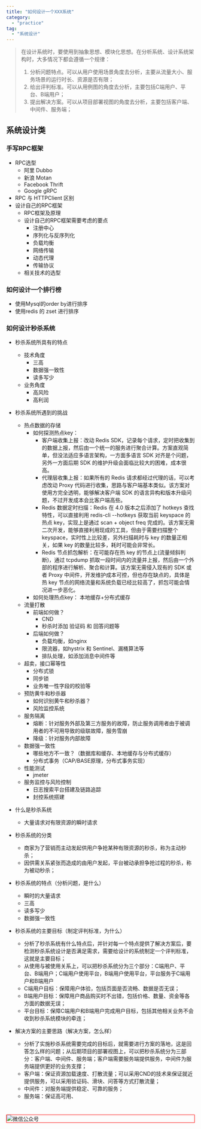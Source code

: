 ```yaml
---
title: "如何设计一个XXX系统"
category:
  - "practice"
tag:
  - "系统设计"
---
```



> 在设计系统时，要使用到抽象思想、模块化思想。在分析系统、设计系统架构时，大多情况下都会遵循一个规律：
> 1. 分析问题特点。可以从用户使用场景角度去分析，主要从流量大小、服务场景的运行时长、资源是否有限；
> 2. 给出评判标准。可以从用例图的角度去分析，主要包括C端用户、平台、B端用户；
> 3. 提出解决方案。可以从项目部署视图的角度去分析，主要包括客户端、中间件、服务端；


## 系统设计类

### 手写RPC框架

- RPC选型
  - 阿里 Dubbo
  - 新浪 Motan
  - Facebook Thrift
  - Google gRPC
- RPC 与 HTTPClient 区别
- 设计自己的RPC框架
  - RPC框架及原理
  - 设计自己的RPC框架需要考虑的要点
    - 注册中心
    - 序列化与反序列化
    - 负载均衡
    - 网络传输
    - 动态代理
    - 传输协议
  - 相关技术的选型


### 如何设计一个排行榜

- 使用Mysql的order by进行排序
- 使用redis 的 zset 进行排序

### 如何设计秒杀系统

- 秒杀系统所具有的特点
  - 技术角度
    - 三高
    - 数据强一致性
    - 读多写少
  - 业务角度
    - 高风险
    - 高利润
- 秒杀系统所遇到的挑战
  - 热点数据的存储
    - 如何探测热点key：
      - 客户端收集上报：改动 Redis SDK，记录每个请求，定时把收集到的数据上报，然后由一个统一的服务进行聚合计算。方案直观简单，但没法适应多语言架构，一方面多语言 SDK 对齐是个问题，另外一方面后期 SDK 的维护升级会面临比较大的困难，成本很高。
      - 代理层收集上报：如果所有的 Redis 请求都经过代理的话，可以考虑改动 Proxy 代码进行收集，思路与客户端基本类似。该方案对使用方完全透明，能够解决客户端 SDK 的语言异构和版本升级问题，不过开发成本会比客户端高些。
      - Redis 数据定时扫描：Redis 在 4.0 版本之后添加了 hotkeys 查找特性，可以直接利用 redis-cli --hotkeys 获取当前 keyspace 的热点 key，实现上是通过 scan + object freq 完成的。该方案无需二次开发，能够直接利用现成的工具，但由于需要扫描整个 keyspace，实时性上比较差，另外扫描耗时与 key 的数量正相关，如果 key 的数量比较多，耗时可能会非常长。
      - Redis 节点抓包解析：在可能存在热 key 的节点上(流量倾斜判断)，通过 tcpdump 抓取一段时间内的流量并上报，然后由一个外部的程序进行解析、聚合和计算。该方案无需侵入现有的 SDK 或者 Proxy 中间件，开发维护成本可控，但也存在缺点的，具体是热 key 节点的网络流量和系统负载已经比较高了，抓包可能会情况进一步恶化。
    - 如何处理热点key： 本地缓存+分布式缓存
  - 流量打散
    - 前端如何做？
      - CND
      - 秒杀时添加 验证码 和 回答问题等
    - 后端如何做？
      - 负载均衡，如nginx
      - 限流器，如hystrix 和 Sentinel、漏桶算法等
      - 排队处理，如添加消息中间件等
  - 超卖，接口幂等性
    - 分布式锁
    - 同步锁
    - 业务唯一性字段的校验等
  - 预防黄牛和秒杀器
    - 如何识别黄牛和秒杀器？
    - 风险监控系统
  - 服务隔离
    - 熔断：针对服务外部及第三方服务的故障，防止服务调用者由于被调用者的不可用导致的级联故障，服务雪崩
    - 降级：针对服务内部故障
  - 数据强一致性
    - 哪些地方不一致？（数据库和缓存、本地缓存与分布式缓存）
    - 分布式事务（CAP/BASE原理，分布式事务实现）
  - 性能测试
    - jmeter
  - 服务监控与风险控制
    - 日志搜索平台搭建及链路追踪
    - 封控系统搭建



- 什么是秒杀系统
  - 大量请求对有限资源的瞬时请求
- 秒杀系统的分类
  - 商家为了营销而主动发起供用户争抢某种有限资源的秒杀，称为主动秒杀；
  - 因供需关系紧张而造成的由用户发起，平台被动承担争抢过程的秒杀，称为被动秒杀；
- 秒杀系统的特点（分析问题，是什么）
  - 瞬时的大量请求
  - 三高
  - 读多写少
  - 数据强一致性
- 秒杀系统的主要目标（制定评判标准，为什么）
  - 分析了秒杀系统有什么特点后，并针对每一个特点提供了解决方案后，要检测秒杀系统设计是否满足需求，需要给设计的系统制定一个评判标准，这就是主要目标；
  - 从使用与被使用关系上，可以把秒杀系统分为三个部分：C端用户、平台、B端用户；C端用户使用平台，B端用户使用平台，平台服务于C端用户和B端用户
  - C端用户目标：保障用户体验，包括页面是否流畅、数据是否无误；
  - B端用户目标：保障用户商品购买时不出错，包括价格、数量、资金等各方面的数据无误；
  - 平台目标：保障C端用户和B端用户完成用户目标，包括其他相关业务不会收到秒杀系统模块的牵连；
- 解决方案的主要思路（解决方案，怎么样）
  - 分析了实施秒杀系统需要完成的目标后，就需要进行方案的落地，这是回答怎么样的问题；从后期项目的部署视图上，可以把秒杀系统分为三部分：客户端、中间件、服务端；客户端需要服务端提供服务，中间件为服务端提供更好的业务支撑；
  - 客户端：保证资源加载速度、打散流量；可以采用CND的技术来保证就近提供服务，可以采用验证码、滑块、问答等方式打散流量；
  - 中间件：对服务端提供稳定、可靠的服务；
  - 服务端：保证高可用、



















#
<img style="border:1px red solid; display:block; margin:0 auto;" :src="$withBase('/qrcode.jpg')" alt="微信公众号" />
